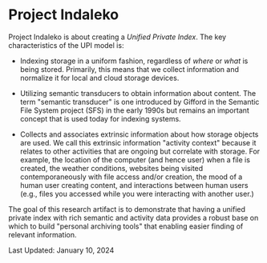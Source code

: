 # Project Indaleko

Project Indaleko is about creating a _Unified Private Index_.  The key
characteristics of the UPI model is:

* Indexing storage in a uniform fashion, regardless of _where_ or _what_ is
  being stored.  Primarily, this means that we collect information and normalize
  it for local and cloud storage devices.

* Utilizing semantic transducers to obtain information about content.  The term
  "semantic transducer" is one introduced by Gifford in the Semantic File System
  project (SFS) in the early 1990s but remains an important concept that is used
  today for indexing systems.

* Collects and associates extrinsic information about how storage objects are
  used.  We call this extrinsic information "activity context" because it
  relates to other activities that are ongoing but correlate with storage.  For
  example, the location of the computer (and hence user) when a file is created,
  the weather conditions, websites being visited contemporaneously with file
  access and/or creation, the mood of a human user creating content, and
  interactions between human users (e.g., files you accessed while you were
  interacting with another user.)

The goal of this research artifact is to demonstrate that having a unified
private index with rich semantic and activity data provides a robust base on
which to build "personal archiving tools" that enabling easier finding of
relevant information.

Last Updated: January 10, 2024
